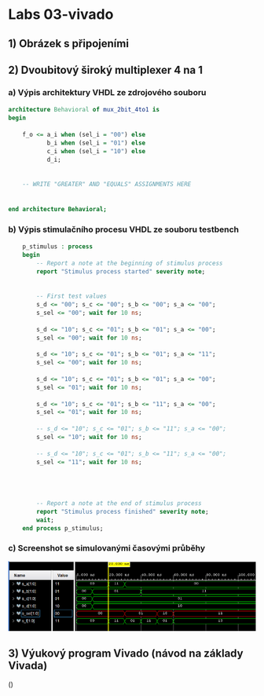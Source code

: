 # Labs 03-vivado

## 1) Obrázek s připojeními




## 2) Dvoubitový široký multiplexer 4 na 1

### a) Výpis architektury VHDL ze zdrojového souboru

```VHDL
architecture Behavioral of mux_2bit_4to1 is
begin
 
    f_o <= a_i when (sel_i = "00") else
           b_i when (sel_i = "01") else
           c_i when (sel_i = "10") else
           d_i;


    -- WRITE "GREATER" AND "EQUALS" ASSIGNMENTS HERE


end architecture Behavioral;
```

### b) Výpis stimulačního procesu VHDL ze souboru testbench

```VHDL
    p_stimulus : process
    begin
        -- Report a note at the beginning of stimulus process
        report "Stimulus process started" severity note;


        -- First test values
        s_d <= "00"; s_c <= "00"; s_b <= "00"; s_a <= "00"; 
        s_sel <= "00"; wait for 10 ns;
        
        s_d <= "10"; s_c <= "01"; s_b <= "01"; s_a <= "00"; 
        s_sel <= "00"; wait for 10 ns;
        
        s_d <= "10"; s_c <= "01"; s_b <= "01"; s_a <= "11"; 
        s_sel <= "00"; wait for 10 ns;
        
        s_d <= "10"; s_c <= "01"; s_b <= "01"; s_a <= "00"; 
        s_sel <= "01"; wait for 10 ns;
        
        s_d <= "10"; s_c <= "01"; s_b <= "11"; s_a <= "00"; 
        s_sel <= "01"; wait for 10 ns;
        
        -- s_d <= "10"; s_c <= "01"; s_b <= "11"; s_a <= "00"; 
        s_sel <= "10"; wait for 10 ns;
        
        -- s_d <= "10"; s_c <= "01"; s_b <= "11"; s_a <= "00"; 
        s_sel <= "11"; wait for 10 ns;

        


        -- Report a note at the end of stimulus process
        report "Stimulus process finished" severity note;
        wait;
    end process p_stimulus;
```

### c) Screenshot se simulovanými časovými průběhy

![obrázek simulace multiplexer 4 na 1](https://github.com/david3891/Digital-electronics-1/blob/main/Labs/03-vivado/images/simulace.PNG)

## 3) Výukový program Vivado (návod na základy Vivada)

 ()





